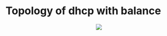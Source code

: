 # Topology of dhcp with balance

<p align="center">
  <img src="https://www.lucidchart.com/publicSegments/view/a6132960-ab3b-45ea-8167-4ff958202de4/image.png">
</p>